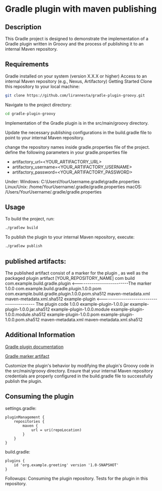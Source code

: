 # Gradle plugin with maven publishing
## Description
This Gradle project is designed to demonstrate the implementation of a Gradle plugin written in Groovy and the process of publishing it to an internal Maven repository.

## Requirements
Gradle installed on your system (version X.X.X or higher)
Access to an internal Maven repository (e.g., Nexus, Artifactory)
Getting Started
Clone this repository to your local machine:

```sh
git clone https://github.com/lirannesta/gradle-plugin-groovy.git
```
Navigate to the project directory:

```sh
cd gradle-plugin-groovy
```
Implementation of the Gradle plugin is in the src/main/groovy directory.

Update the necessary publishing configurations in the build.gradle file to point to your internal Maven repository.

change the repository names inside gradle.properties file of the project.
define the following parameters in your gradle.properties file
- artifactory_url=<YOUR_ARTIFACTORY_URL>
- artifactory_username=<YOUR_ARTIFACTORY_USERNAME>
- artifactory_password=<YOUR_ARTIFACTORY_PASSWORD>

Under:
Windows: C:\Users\YourUsername\.gradle\gradle.properties
Linux/Unix: /home/YourUsername/.gradle/gradle.properties
macOS: /Users/YourUsername/.gradle/gradle.properties


## Usage
To build the project, run:
```sh
./gradlew build
```
To publish the plugin to your internal Maven repository, execute:

```sh
./gradlew publish
```

## published artifacts:
The published artifact consist of a marker for the plugin , as well as the packaged plugin artifact
[YOUR_REPOSITORY_NAME]
com
build
com.example.build.gradle.plugin <--------------------------The marker
1.0.0
com.example.build.gradle.plugin.1.0.0.pom
com.example.build.gradle.plugin.1.0.0.pom.sha512
maven-metadata.xml
maven-metadata.xml.sha512
example-plugin <------------------------------------------- The plugin code
1.0.0
example-plugin-1.0.0.jar
example-plugin-1.0.0.jar.sha512
example-plugin-1.0.0.module
example-plugin-1.0.0.module.sha512
example-plugin-1.0.0.pom
example-plugin-1.0.0.pom.sha512
maven-metadata.xml
maven-metadata.xml.sha512


## Additional Information
[Gradle plugin documentation](https://docs.gradle.org/current/userguide/custom_plugins.html#sec:custom_plugins_standalone_project)

[Gradle marker artifact](https://docs.gradle.org/current/userguide/plugins.html#sec:plugin_markers)


Customize the plugin's behavior by modifying the plugin's Groovy code in the src/main/groovy directory.
Ensure that your internal Maven repository credentials are properly configured in the build.gradle file to successfully publish the plugin.

## Consuming the plugin

settings.gradle:

    pluginManagement {
        repositories {
            maven {
                url = uri(repoLocation)
            }
        }
    }

build.gradle:

    plugins {
        id 'org.example.greeting' version '1.0-SNAPSHOT'
    }

Followups:
Consuming the plugin repository.
Tests for the plugin in this repository.
